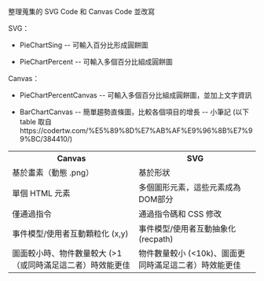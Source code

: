 整理蒐集的 SVG Code 和 Canvas Code 並改寫

SVG：

- PieChartSing
  -- 可輸入百分比形成圓餅圖

- PieChartPercent
  -- 可輸入多個百分比組成圓餅圖

Canvas：

- PieChartPercentCanvas
  -- 可輸入多個百分比組成圓餅圖，並加上文字資訊

- BarChartCanvas
  -- 簡單趨勢直條圖，比較各個項目的增長
  -- 小筆記
  (以下 table 取自https://codertw.com/%E5%89%8D%E7%AB%AF%E9%96%8B%E7%99%BC/384410/)

<table>
  <tr>
    <th>Canvas</th>
    <th>SVG</th>
  </tr>
  <tr>
    <td>基於畫素（動態 .png）</td>
    <td>基於形狀</td>
  </tr>
  <tr>
    <td>單個 HTML 元素</td>
    <td>多個圖形元素，這些元素成為 DOM部分</td></tr><tr><td>僅通過指令</td><td>通過指令碼和 CSS 修改</td>
  </tr>
  <tr>
    <td>事件模型/使用者互動顆粒化 (x,y)</td>
    <td>事件模型/使用者互動抽象化 (recpath)</td>
  </tr>
  <tr>
    <td>圖面較小時、物件數量較大 (&gt;1（或同時滿足這二者）時效能更佳</td>
    <td>物件數量較小 (&lt;10k)、圖面更同時滿足這二者）時效能更佳</td>
  </tr>
</table>
